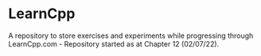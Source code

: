 # LearnCpp
A repository to store exercises and experiments while progressing through LearnCpp.com - Repository started as at Chapter 12 (02/07/22).
